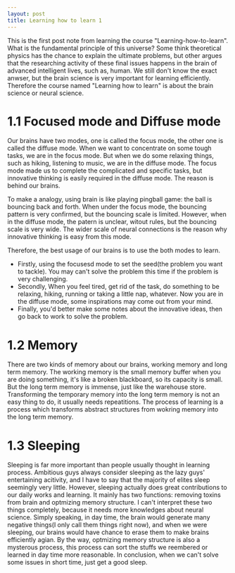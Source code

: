 ```yaml
---
layout: post
title: Learning how to learn 1
---
```


This is the first post note from learning the course "Learning-how-to-learn". What is the fundamental principle of this universe? Some think theoretical physics has the chance to explain the ultimate problems,  but other argues that the researching activity of these final issues happens in the brain of advanced intelligent lives, such as, human. We still don't know the exact anwser, but the brain science is very important for learning efficiently. Therefore the course named "Learning how to learn" is about the brain science or neural science.

# 1.1 Focused mode and Diffuse mode

Our brains have two modes, one is called the focus mode, the other one is called the diffuse mode. When we want to concentrate on some tough tasks, we are in the focus mode. But when we do some relaxing things, such as hiking, listening to music, we are in the diffuse mode. The focus mode made us to complete the complicated and specific tasks, but innovative thinking is easily required in the diffuse mode. The reason is behind our brains.

To make a analogy, using brain is like playing pingball game: the ball is bouncing back and forth. When under the focus mode, the bouncing pattern is very confirmed, but the bouncing scale is limited. However, when in the diffuse mode, the patern is unclear, witout rules, but the bouncing scale is very wide. The wider scale of neural connections is the reason why innovative thinking is easy from this mode.

Therefore, the best usage of our brains is to use the both modes to learn. 

- Firstly, using the focusesd mode to set the seed(the problem you want to tackle). You may can't solve the problem this time if the problem is very challenging.
- Secondly, When you feel tired, get rid of the task, do something to be relaxing, hiking, running or taking a little nap, whatever. Now you are in the diffuse mode, some inspirations may come out from your mind.
- Finally, you'd better make some notes about the innovative ideas, then go back to work to solve the problem.

# 1.2 Memory

There are two kinds of memory about our brains, working memory and long term memory. The working memory is the small memory buffer when you are doing something, it's like a broken blackboard, so its capacity is small. But the long term memory is immense, just like the warehouse store. Transforming the temporary memory into the long term memory is not an easy thing to do, it usually needs repeatitions. The process of learning is a process which transforms abstract structures from wokring memory into the long term memory. 

# 1.3 Sleeping

Sleeping is far more important than people usually thought in learning process. Ambitious guys always consider sleeping as the lazy guys' entertaining acitivity, and I have to say that the majority of elites sleep seemingly very little. However, sleeping actually does great contributions to our daily works and learning. It mainly has two functions: removing toxins from brain and optmizing memory structure. I can't interpret these two things completely, because it needs more knowledges about neural science. Simply speaking, in day time, the brain would generate many negative things(I only call them things right now), and when we were sleeping, our brains would have chance to erase them to make brains efficiently agian. By the way, optmizing memory structure is also a mysterous process, this process can sort the stuffs we reembered or learned in day time more reasonable. In conclusion, when we can't solve some issues in short time, just get a good sleep.